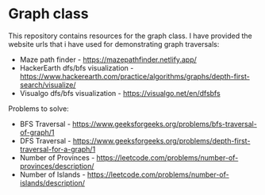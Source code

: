 # Graph class

This repository contains resources for the graph class. I have provided the website urls that i have used for demonstrating graph traversals:

- Maze path finder - https://mazepathfinder.netlify.app/
- HackerEarth dfs/bfs visualization - https://www.hackerearth.com/practice/algorithms/graphs/depth-first-search/visualize/
- Visualgo dfs/bfs visualization - https://visualgo.net/en/dfsbfs

Problems to solve:
- BFS Traversal - https://www.geeksforgeeks.org/problems/bfs-traversal-of-graph/1
- DFS Traversal - https://www.geeksforgeeks.org/problems/depth-first-traversal-for-a-graph/1
- Number of Provinces - https://leetcode.com/problems/number-of-provinces/description/
- Number of Islands - https://leetcode.com/problems/number-of-islands/description/
